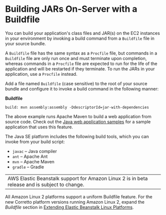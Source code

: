 # Building JARs On\-Server with a Buildfile<a name="java-se-buildfile"></a>

You can build your application's class files and JAR\(s\) on the EC2 instances in your environment by invoking a build command from a `Buildfile` file in your source bundle\.

A `Buildfile` file has the same syntax as a `Procfile` file, but commands in a `Buildfile` file are only run once and must terminate upon completion, whereas commands in a `Procfile` file are expected to run for the life of the application and will be restarted if they terminate\. To run the JARs in your application, use a `Procfile` instead\.

Add a file named `Buildfile` \(case sensitive\) to the root of your source bundle and configure it to invoke a build command in the following manner:

 **Buildfile** 

```
build: mvn assembly:assembly -DdescriptorId=jar-with-dependencies
```

The above example runs Apache Maven to build a web application from source code\. Check out the [Java web application samples](java-getstarted.md#java-getstarted-samples) for a sample application that uses this feature\.

The Java SE platform includes the following build tools, which you can invoke from your build script:
+ `javac` – Java compiler
+ `ant` – Apache Ant
+ `mvn` – Apache Maven
+ `gradle` – Gradle


|  | 
| --- |
| AWS Elastic Beanstalk support for Amazon Linux 2 is in beta release and is subject to change\. | 

All Amazon Linux 2 platforms support a uniform Buildfile feature\. For the new Corretto platform versions running Amazon Linux 2, expand the *Buildfile* section in [Extending Elastic Beanstalk Linux Platforms](platforms-linux-extend.md)\.